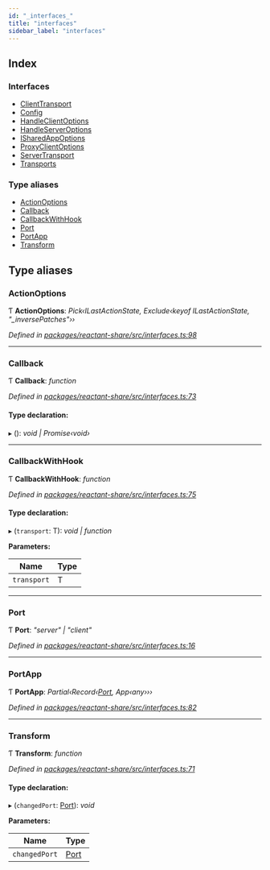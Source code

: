 ```yaml
---
id: "_interfaces_"
title: "interfaces"
sidebar_label: "interfaces"
---
```


## Index

### Interfaces

* [ClientTransport](../interfaces/_interfaces_.clienttransport.md)
* [Config](../interfaces/_interfaces_.config.md)
* [HandleClientOptions](../interfaces/_interfaces_.handleclientoptions.md)
* [HandleServerOptions](../interfaces/_interfaces_.handleserveroptions.md)
* [ISharedAppOptions](../interfaces/_interfaces_.isharedappoptions.md)
* [ProxyClientOptions](../interfaces/_interfaces_.proxyclientoptions.md)
* [ServerTransport](../interfaces/_interfaces_.servertransport.md)
* [Transports](../interfaces/_interfaces_.transports.md)

### Type aliases

* [ActionOptions](_interfaces_.md#actionoptions)
* [Callback](_interfaces_.md#callback)
* [CallbackWithHook](_interfaces_.md#callbackwithhook)
* [Port](_interfaces_.md#port)
* [PortApp](_interfaces_.md#portapp)
* [Transform](_interfaces_.md#transform)

## Type aliases

###  ActionOptions

Ƭ **ActionOptions**: *Pick‹ILastActionState, Exclude‹keyof ILastActionState, "_inversePatches"››*

*Defined in [packages/reactant-share/src/interfaces.ts:98](https://github.com/unadlib/reactant/blob/f1370319/packages/reactant-share/src/interfaces.ts#L98)*

___

###  Callback

Ƭ **Callback**: *function*

*Defined in [packages/reactant-share/src/interfaces.ts:73](https://github.com/unadlib/reactant/blob/f1370319/packages/reactant-share/src/interfaces.ts#L73)*

#### Type declaration:

▸ (): *void | Promise‹void›*

___

###  CallbackWithHook

Ƭ **CallbackWithHook**: *function*

*Defined in [packages/reactant-share/src/interfaces.ts:75](https://github.com/unadlib/reactant/blob/f1370319/packages/reactant-share/src/interfaces.ts#L75)*

#### Type declaration:

▸ (`transport`: T): *void | function*

**Parameters:**

Name | Type |
------ | ------ |
`transport` | T |

___

###  Port

Ƭ **Port**: *"server" | "client"*

*Defined in [packages/reactant-share/src/interfaces.ts:16](https://github.com/unadlib/reactant/blob/f1370319/packages/reactant-share/src/interfaces.ts#L16)*

___

###  PortApp

Ƭ **PortApp**: *Partial‹Record‹[Port](_interfaces_.md#port), App‹any›››*

*Defined in [packages/reactant-share/src/interfaces.ts:82](https://github.com/unadlib/reactant/blob/f1370319/packages/reactant-share/src/interfaces.ts#L82)*

___

###  Transform

Ƭ **Transform**: *function*

*Defined in [packages/reactant-share/src/interfaces.ts:71](https://github.com/unadlib/reactant/blob/f1370319/packages/reactant-share/src/interfaces.ts#L71)*

#### Type declaration:

▸ (`changedPort`: [Port](_interfaces_.md#port)): *void*

**Parameters:**

Name | Type |
------ | ------ |
`changedPort` | [Port](_interfaces_.md#port) |
